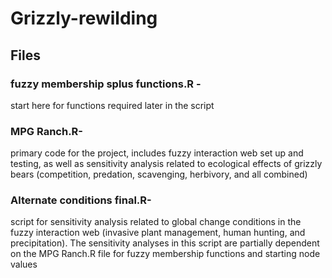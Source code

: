 # Grizzly-rewilding

## Files
### fuzzy membership splus functions.R - 
start here for functions required later in the script
### MPG Ranch.R- 
primary code for the project, includes fuzzy interaction web set up and testing, as well as sensitivity analysis related to ecological effects of grizzly bears (competition, predation, scavenging, herbivory, and all combined)
### Alternate conditions final.R- 
script for sensitivity analysis related to global change conditions in the fuzzy interaction web (invasive plant management, human hunting, and precipitation). The sensitivity analyses in this script are partially dependent on the MPG Ranch.R file for fuzzy membership functions and starting node values
